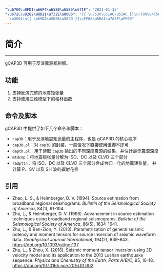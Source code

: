 ```yaml
---
"\u6700\u8FD1\u66F4\u65B0\u65E5\u671F": '2021-01-13'
"\u672C\u8282\u8D21\u732E\u8005": "{{ \u7530\u51AC\u51AC }}\uFF08\u4F5C\u8005\uFF09\
  \u3001\n{{ \u59DA\u5BB6\u56ED }}\uFF08\u5BA1\u7A3F\uFF09"
---
```


# 简介

______________________________________________________________________

gCAP3D 可用于反演震源机制解。

## 功能

1. 支持反演完整的地震矩张量
2. 支持使用三维模型下的格林函数

## 命令及脚本

gCAP3D 中提供了如下几个命令和脚本：

- `cap3D`：用于反演地震矩张量的主程序，也是 gCAP3D 的核心程序
- `cap3D.pl`：对 `cap3D` 的封装，一般情况下直接使用该脚本即可
- `depth.pl`：用于读取 `cap3D` 输出的不同深度震源的结果，并估计最佳震源深度
- `mtdcmp`：将地震矩张量分解为 ISO、DC 以及 CLVD 三个部分
- `radpttn`：将 ISO、DC 以及 CLVD 三个部分合成为归一化的地震矩张量，
  并计算 P、SV 以及 SH 波的辐射花样

## 引用

- Zhao, L. S., & Helmberger, D. V. (1994).
  Source estimation from broadband regional seismograms.
  *Bulletin of the Seismological Society of America*, 84(1), 91-104.
- Zhu, L., & Helmberger, D. V. (1996).
  Advancement in source estimation techniques using broadband regional seismograms.
  *Bulletin of the Seismological Society of America*, 86(5), 1634-1641.
- Zhu, L., & Ben-Zion, Y. (2013).
  Parametrization of general seismic potency and moment tensors for source inversion of seismic waveform data.
  *Geophysical Journal International*, 194(2), 839-843.
  <https://doi.org/10.1093/gji/ggt137>
- Zhu, L., & Zhou, X. (2016).
  Seismic moment tensor inversion using 3D velocity model and its application to the 2013 Lushan earthquake sequence.
  *Physics and Chemistry of the Earth, Parts A/B/C*, 95, 10-18.
  <https://doi.org/10.1016/j.pce.2016.01.002>

